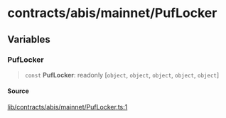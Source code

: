 # contracts/abis/mainnet/PufLocker

## Variables

### PufLocker

> `const` **PufLocker**: readonly [`object`, `object`, `object`, `object`, `object`]

#### Source

[lib/contracts/abis/mainnet/PufLocker.ts:1](https://github.com/PufferFinance/puffer-sdk/blob/5ca3bf9fc7e146924123ef03a697b1830ab483a6/lib/contracts/abis/mainnet/PufLocker.ts#L1)
